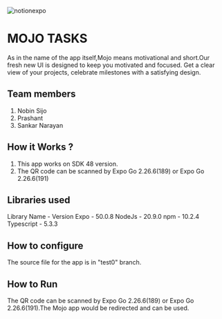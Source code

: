 
![notionexpo](https://github.com/TH-Activities/saturday-hack-night-template/assets/90635335/c35eb3eb-c105-4e4a-ac11-36dcda7bca67)




# MOJO TASKS
As in the name of the app itself,Mojo means motivational and short.Our fresh new UI is designed to keep you motivated and focused.  Get a clear view of your projects, celebrate milestones with a satisfying design.
## Team members
1. Nobin Sijo
2. Prashant
3. Sankar Narayan

## How it Works ?
1. This app works on SDK 48 version.
2. The QR code can be scanned by Expo Go 2.26.6(189) or Expo Go 2.26.6(191)
## Libraries used
Library Name - Version
Expo - 50.0.8
NodeJs - 20.9.0
npm - 10.2.4
Typescript - 5.3.3
## How to configure
The source file for the app is in "test0" branch.
## How to Run
The QR code can be scanned by Expo Go 2.26.6(189) or Expo Go 2.26.6(191).The Mojo app would be redirected and can be used.



